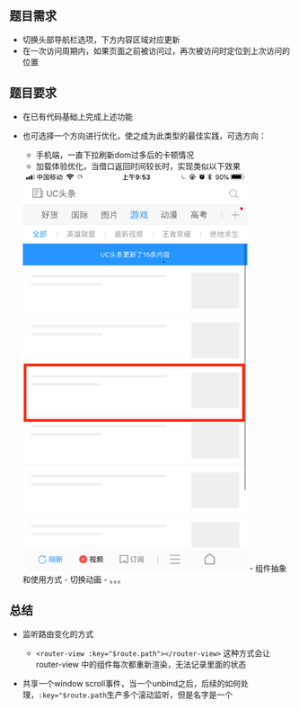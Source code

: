 ## 题目需求
 - 切换头部导航栏选项，下方内容区域对应更新
 - 在一次访问周期内，如果页面之前被访问过，再次被访问时定位到上次访问的位置

## 题目要求
 - 在已有代码基础上完成上述功能

 - 也可选择一个方向进行优化，使之成为此类型的最佳实践，可选方向：

    - 手机端，一直下拉刷新dom过多后的卡顿情况
    - 加载体验优化，当借口返回时间较长时，实现类似以下效果  
    <img src="./images/holder.jpg" width="400px">
    - 组件抽象和使用方式
    - 切换动画
    - 。。。


## 总结
- 监听路由变化的方式
    - `<router-view :key="$route.path"></router-view>` 这种方式会让router-view 中的组件每次都重新渲染，无法记录里面的状态

- 共享一个window scroll事件，当一个unbind之后，后续的如何处理，`:key="$route.path`生产多个滚动监听，但是名字是一个

